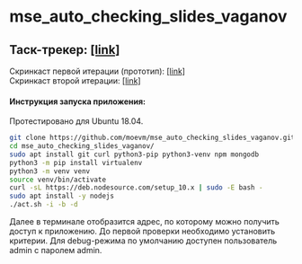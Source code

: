 # mse_auto_checking_slides_vaganov
## Таск-трекер: [[link]](https://github.com/moevm/mse_auto_checking_slides_vaganov/projects/1)  
Скринкаст первой итерации (прототип): [[link]](https://yadi.sk/i/59qktvtQMWLZyw)  
Скринкаст второй итерации: [[link]](https://yadi.sk/i/zHboIWHajNgnKg)  
#### Инструкция запуска приложения:  
Протестировано для Ubuntu 18.04.  
```bash
git clone https://github.com/moevm/mse_auto_checking_slides_vaganov.git
cd mse_auto_checking_slides_vaganov/
sudo apt install git curl python3-pip python3-venv npm mongodb
python3 -m pip install virtualenv
python3 -m venv venv
source venv/bin/activate
curl -sL https://deb.nodesource.com/setup_10.x | sudo -E bash -
sudo apt install -y nodejs
./act.sh -i -b -d
```  
Далее в терминале отобразится адрес, по которому можно получить доступ к приложению. До первой проверки необходимо установить критерии. Для debug-режима по умолчанию доступен пользователь admin с паролем admin.
 
